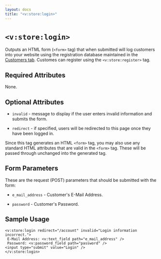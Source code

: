 ```yaml
---
layout: docs
title: "<v:store:login>"
---
```


# `<v:store:login>`

Outputs an HTML form (`<form>` tag) that when submitted will log
customers into your website using the registration database maintained
in the [Customers tab](/backstage.customers/). Customes can register
using the `<v:store:register>` tag.

## Required Attributes

None.

## Optional Attributes

-   `invalid` - message to display if the user enters invalid
    information and submits the form.

-   `redirect` - if specified, users will be redirected to this page
    once they have been logged in.

Since this tag generates an HTML `<form>` tag, you may also use any
standard HTML attributes that are valid in the `<form>` tag. These will
be passed through unchanged into the generated tag.

## Form Parameters

These are the request (POST) parameters that should be submitted with
the form:

-   `e_mail_address` - Customer's E-Mail Address.

-   `password` - Customer's Password.

## Sample Usage

    <v:store:login redirect="/account" invalid="Login information incorrect.">
     E-Mail Address: <v:text_field path="e_mail_address" />
     Password: <v:password_field path="password" />
    <input type="submit" value="Login" />
    </v:store:login>

